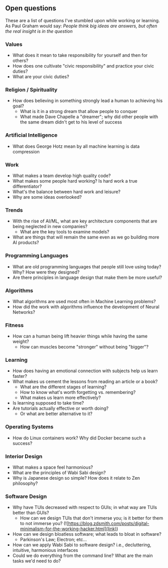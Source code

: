 ## Open questions 

These are a list of questions I've stumbled upon while working or learning. As Paul Graham would say: *People think big ideas are answers, but often the real insight is in the question*

### Values
- What does it mean to take responsibility for yourself and then for others?
- How does one cultivate "civic responsibility" and practice your civic duties?
- What are your civic duties?

### Religion / Spirituality
- How does believing in something strongly lead a human to achieving his goal?
	- What is it in a strong dream that allow people to conquer
	- What made Dave Chapelle a "dreamer"; why did other people with the same dream didn't get to his level of success

### Artificial Intelligence
- What does George Hotz mean by all machine learning is data compression

### Work 
- What makes a team develop high quality code?
- What makes some people hard working? Is hard work a true differentiator?
- What's the balance between hard work and leisure?
- Why are some ideas overlooked? 

### Trends
- With the rise of AI/ML, what are key architecture components that are being neglected in new companies?
	- What are the key tools to examine models?
- What are things that will remain the same even as we go building more AI products?

### Programming Languages
- What are old programming languages that people still love using today? Why? How were they designed?
- Are there principles in language design that make them be more useful?

### Algorithms
- What algorithms are used most often in Machine Learning problems?
- How did the work with algorithms influence the development of Neural Networks?

### Fitness
- How can a human being lift heavier things while having the same weight?
	- How can muscles become "stronger" without being "bigger"?

### Learning
- How does having an emotional connection with subjects help us learn faster?
- What makes us cement the lessons from reading an article or a book?
	- What are the different stages of learning?
	- How to know what's worth forgetting vs. remembering?
	- What makes us learn more effectively?
- Is learning supposed to take time? 
- Are tutorials actually effective or worth doing?
	- Or what are better alternative to it?

### Operating Systems
- How do Linux containers work? Why did Docker became such a success? 

### Interior Design
- What makes a space feel harmonious?
- What are the principles of Wabi Sabi design?
- Why is Japanese design so simple? How does it relate to Zen philosophy?

### Software Design
- Why have TUIs decreased with respect to GUIs; in what way are TUIs better than GUIs?
	- How can we design TUIs that don't immerse you; is it better for them to not immerse you? (![https://blog.zdsmith.com/posts/digital-minimalism-for-the-working-hacker.html](link))
- How can we design bloatless software; what leads to bloat in software?
	- Parkinson's Law; Electron; etc...
- How can we apply Wabi Sabi to software design? i.e., decluttering, intuitive, harmonious interfaces
- Could we do everything from the command line? What are the main tasks we'd need to do?

